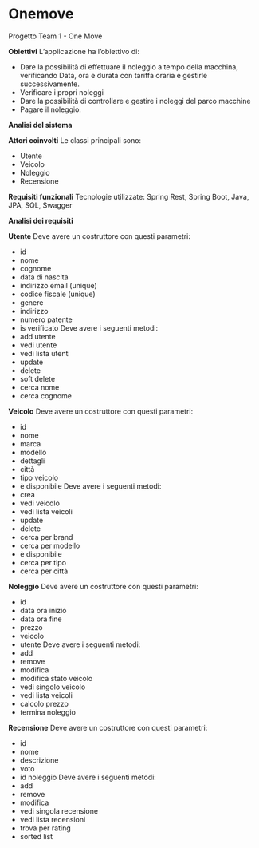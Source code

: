 # Onemove
Progetto Team 1 - One Move

 <strong>Obiettivi</strong>
L’applicazione ha l’obiettivo di:
- Dare la possibilità di effettuare il noleggio a tempo della macchina, verificando Data, ora e durata con tariffa oraria e gestirle successivamente. 
- Verificare i propri noleggi
- Dare la possibilità di controllare e gestire i noleggi  del parco macchine
- Pagare il noleggio.


<strong>Analisi del sistema</strong>

<strong>Attori coinvolti</strong>
Le classi principali sono: 
- Utente
- Veicolo
- Noleggio
- Recensione 

<strong>Requisiti funzionali</strong>
Tecnologie utilizzate: Spring Rest, Spring Boot, Java, JPA, SQL, Swagger


<strong>Analisi dei requisiti</strong>

<strong>Utente</strong>
Deve avere un costruttore con questi parametri:
- id 
- nome
- cognome
- data di nascita
- indirizzo email (unique)
- codice fiscale (unique)
- genere
- indirizzo
- numero patente
- is verificato
Deve avere i seguenti metodi:
- add utente
- vedi utente
- vedi lista utenti
- update 
- delete
- soft delete
- cerca nome
- cerca cognome

<strong>Veicolo</strong>
Deve avere un costruttore con questi parametri:
- id 
- nome 
- marca 
- modello
- dettagli
- città
- tipo veicolo
- è disponibile
Deve avere i seguenti metodi:
- crea 
- vedi veicolo
- vedi lista veicoli
- update 
- delete
- cerca per brand
- cerca per modello
- è disponibile 
- cerca per tipo
- cerca per città

<strong>Noleggio</strong>
Deve avere un costruttore con questi parametri:
- id
- data ora inizio
- data ora fine 
- prezzo
- veicolo
- utente
Deve avere i seguenti metodi:
- add
- remove
- modifica 
- modifica stato veicolo
- vedi singolo veicolo 
- vedi lista veicoli 
- calcolo prezzo
- termina noleggio


<strong>Recensione</strong>
Deve avere un costruttore con questi parametri:
- id
- nome
- descrizione
- voto 
- id noleggio
Deve avere i seguenti metodi:
- add
- remove
- modifica 
- vedi singola recensione
- vedi lista recensioni
- trova per rating
- sorted list

